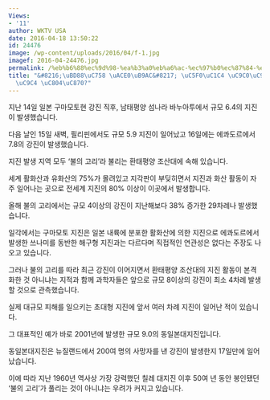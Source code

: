 ```yaml
---
Views:
- '11'
author: WKTV USA
date: 2016-04-18 13:50:22
id: 24476
image: /wp-content/uploads/2016/04/f-1.jpg
imagef: 2016-04-24476.jpg
permalink: /%eb%b6%88%ec%9d%98-%ea%b3%a0%eb%a6%ac-%ec%97%b0%ec%87%84-%ec%a7%80%ec%a7%84-%eb%8c%80%ec%a7%80%ec%a7%84-%ec%a0%84%ec%a1%b0/
title: "&#8216;\uBD88\uC758 \uACE0\uB9AC&#8217; \uC5F0\uC1C4 \uC9C0\uC9C4, \uB300\uC9C0\
  \uC9C4 \uC804\uC870?"
---
```


지난 14일 일본 구마모토현 강진 직후, 남태평양 섬나라 바누아투에서 규모 6.4의 지진이 발생했습니다.

다음 날인 15일 새벽, 필리핀에서도 규모 5.9 지진이 일어났고 16일에는 에콰도르에서 7.8의 강진이 발생했습니다.

지진 발생 지역 모두 ‘불의 고리’라 불리는 환태평양 조산대에 속해 있습니다.

세계 활화산과 유화산의 75%가 몰려있고 지각판이 부딪히면서 지진과 화산 활동이 자주 일어나는 곳으로 전세계 지진의 80% 이상이 이곳에서 발생합니다.

올해 불의 고리에서는 규모 4이상의 강진이 지난해보다 38% 증가한 29차례나 발생했습니다.

일각에서는 구마모토 지진은 일본 내륙에 분포한 활화산에 의한 지진으로 에콰도르에서 발생한 쓰나미를 동반한 해구형 지진과는 다르다며 직접적인 연관성은 없다는 주장도 나오고 있습니다.

그러나 불의 고리를 따라 최근 강진이 이어지면서 환태평양 조산대의 지진 활동이 본격화한 것 아니냐는 지적과 함께 과학자들은 앞으로 규모 8이상의 강진이 최소 4차례 발생할 것으로 관측했습니다.

실제 대규모 피해를 일으키는 초대형 지진에 앞서 여러 차례 지진이 일어난 적이 있습니다.

그 대표적인 예가 바로 2001년에 발생한 규모 9.0의 동일본대지진입니다.

동일본대지진은 뉴질랜드에서 200여 명의 사망자를 낸 강진이 발생한지 17일만에 일어났습니다.

이에 따라 지난 1960년 역사상 가장 강력했던 칠레 대지진 이후 50여 년 동안 봉인됐던 ‘불의 고리’가 풀리는 것이 아니냐는 우려가 커지고 있습니다.